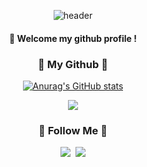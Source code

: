 <div align="center">
  
![header](https://capsule-render.vercel.app/api?type=cylinder&color=91B491&height=150&section=header&text=BangCongG&fontColor=ffffff&fontSize=70&animation=fadeIn&fontAlignY=55)

####  :wave: Welcome my github profile !
</div>

<h3 align="center">🤍 My Github 🤍</h3>
<div align="center">

[![Anurag's GitHub stats](https://github-readme-stats.vercel.app/api?username=hyeinisfree&hide_title=true&show_icons=true&include_all_commits=true&disable_animations=true&theme=vue)](https://github.com/anuraghazra/github-readme-stats)
</div>

<p align="center">
  <a href="https://hits.seeyoufarm.com"><img src="https://hits.seeyoufarm.com/api/count/incr/badge.svg?url=https%3A%2F%2Fgithub.com%2Fhyeinisfree&count_bg=%2341B883&title_bg=%23CDC2C2&icon=github.svg&icon_color=%23E7E7E7&title=hits&edge_flat=false"/></a>
</p>

<h3 align="center">🌈 Follow Me 🌈</h3>
<p align="center">
  <a href="https://www.instagram.com/bang_cong_g/"><img src="https://img.shields.io/badge/Instagram-E4405F?style=flat-square&logo=Instagram&logoColor=white&link=https://www.instagram.com/bang_cong_g/"/></a>&nbsp
  <a href="mailto:kimhyein7110@gmail.com"><img src="https://img.shields.io/badge/Gmail-d14836?style=flat-square&logo=Gmail&logoColor=white&link=whoru9806@gmail.com"/></a>
</p>


